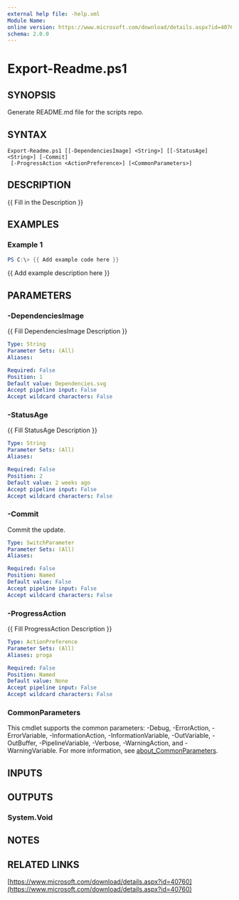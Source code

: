 ```yaml
---
external help file: -help.xml
Module Name:
online version: https://www.microsoft.com/download/details.aspx?id=40760
schema: 2.0.0
---
```


# Export-Readme.ps1

## SYNOPSIS
Generate README.md file for the scripts repo.

## SYNTAX

```
Export-Readme.ps1 [[-DependenciesImage] <String>] [[-StatusAge] <String>] [-Commit]
 [-ProgressAction <ActionPreference>] [<CommonParameters>]
```

## DESCRIPTION
{{ Fill in the Description }}

## EXAMPLES

### Example 1
```powershell
PS C:\> {{ Add example code here }}
```

{{ Add example description here }}

## PARAMETERS

### -DependenciesImage
{{ Fill DependenciesImage Description }}

```yaml
Type: String
Parameter Sets: (All)
Aliases:

Required: False
Position: 1
Default value: Dependencies.svg
Accept pipeline input: False
Accept wildcard characters: False
```

### -StatusAge
{{ Fill StatusAge Description }}

```yaml
Type: String
Parameter Sets: (All)
Aliases:

Required: False
Position: 2
Default value: 2 weeks ago
Accept pipeline input: False
Accept wildcard characters: False
```

### -Commit
Commit the update.

```yaml
Type: SwitchParameter
Parameter Sets: (All)
Aliases:

Required: False
Position: Named
Default value: False
Accept pipeline input: False
Accept wildcard characters: False
```

### -ProgressAction
{{ Fill ProgressAction Description }}

```yaml
Type: ActionPreference
Parameter Sets: (All)
Aliases: proga

Required: False
Position: Named
Default value: None
Accept pipeline input: False
Accept wildcard characters: False
```

### CommonParameters
This cmdlet supports the common parameters: -Debug, -ErrorAction, -ErrorVariable, -InformationAction, -InformationVariable, -OutVariable, -OutBuffer, -PipelineVariable, -Verbose, -WarningAction, and -WarningVariable. For more information, see [about_CommonParameters](http://go.microsoft.com/fwlink/?LinkID=113216).

## INPUTS

## OUTPUTS

### System.Void
## NOTES

## RELATED LINKS

[https://www.microsoft.com/download/details.aspx?id=40760](https://www.microsoft.com/download/details.aspx?id=40760)

